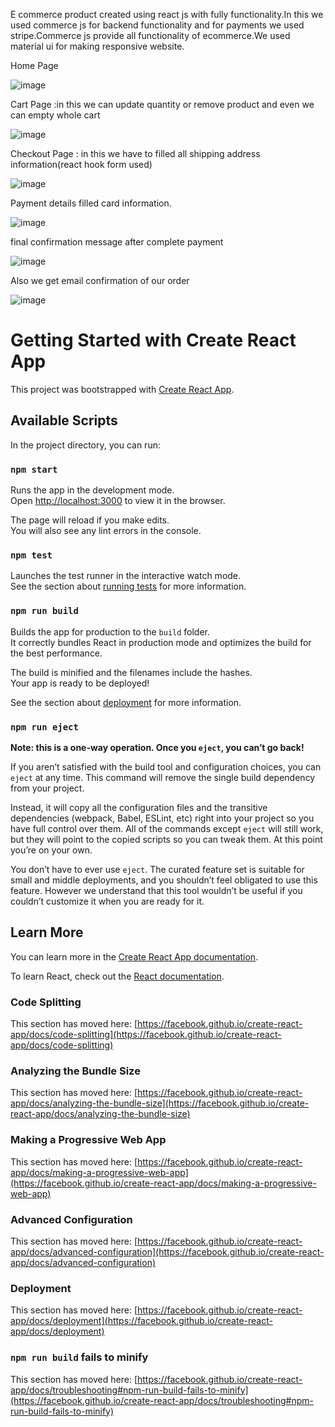 E commerce product created using react js with fully functionality.In this we used commerce js for backend functionality and for payments we used stripe.Commerce js provide all functionality of ecommerce.We used material ui for making responsive website.

Home Page

![image](https://user-images.githubusercontent.com/34640475/125593378-5c45e6d1-119b-4f5b-bcea-45b90bc7f92f.png)

Cart Page :in this we can update quantity or remove product and even we can empty whole cart

![image](https://user-images.githubusercontent.com/34640475/125593523-995501a5-cf37-40b5-b4ea-9c667e1d8959.png)

Checkout Page : in this we have to filled all shipping address information(react hook form used)

![image](https://user-images.githubusercontent.com/34640475/125593979-823381cb-0746-44c1-82db-58990f592ce8.png)

Payment details filled card information.

![image](https://user-images.githubusercontent.com/34640475/125594381-9bec8b6e-300a-4afb-b57f-56ddc5f43652.png)

final confirmation message after complete payment 

![image](https://user-images.githubusercontent.com/34640475/125594559-2701f210-b4e6-4d90-9ba5-14cccb006570.png)

Also we get email confirmation of our order

![image](https://user-images.githubusercontent.com/34640475/125595097-5844ad02-6817-4b39-816b-7144e5d63615.png)



# Getting Started with Create React App

This project was bootstrapped with [Create React App](https://github.com/facebook/create-react-app).

## Available Scripts

In the project directory, you can run:

### `npm start`

Runs the app in the development mode.\
Open [http://localhost:3000](http://localhost:3000) to view it in the browser.

The page will reload if you make edits.\
You will also see any lint errors in the console.

### `npm test`

Launches the test runner in the interactive watch mode.\
See the section about [running tests](https://facebook.github.io/create-react-app/docs/running-tests) for more information.

### `npm run build`

Builds the app for production to the `build` folder.\
It correctly bundles React in production mode and optimizes the build for the best performance.

The build is minified and the filenames include the hashes.\
Your app is ready to be deployed!

See the section about [deployment](https://facebook.github.io/create-react-app/docs/deployment) for more information.

### `npm run eject`

**Note: this is a one-way operation. Once you `eject`, you can’t go back!**

If you aren’t satisfied with the build tool and configuration choices, you can `eject` at any time. This command will remove the single build dependency from your project.

Instead, it will copy all the configuration files and the transitive dependencies (webpack, Babel, ESLint, etc) right into your project so you have full control over them. All of the commands except `eject` will still work, but they will point to the copied scripts so you can tweak them. At this point you’re on your own.

You don’t have to ever use `eject`. The curated feature set is suitable for small and middle deployments, and you shouldn’t feel obligated to use this feature. However we understand that this tool wouldn’t be useful if you couldn’t customize it when you are ready for it.

## Learn More

You can learn more in the [Create React App documentation](https://facebook.github.io/create-react-app/docs/getting-started).

To learn React, check out the [React documentation](https://reactjs.org/).

### Code Splitting

This section has moved here: [https://facebook.github.io/create-react-app/docs/code-splitting](https://facebook.github.io/create-react-app/docs/code-splitting)

### Analyzing the Bundle Size

This section has moved here: [https://facebook.github.io/create-react-app/docs/analyzing-the-bundle-size](https://facebook.github.io/create-react-app/docs/analyzing-the-bundle-size)

### Making a Progressive Web App

This section has moved here: [https://facebook.github.io/create-react-app/docs/making-a-progressive-web-app](https://facebook.github.io/create-react-app/docs/making-a-progressive-web-app)

### Advanced Configuration

This section has moved here: [https://facebook.github.io/create-react-app/docs/advanced-configuration](https://facebook.github.io/create-react-app/docs/advanced-configuration)

### Deployment

This section has moved here: [https://facebook.github.io/create-react-app/docs/deployment](https://facebook.github.io/create-react-app/docs/deployment)

### `npm run build` fails to minify

This section has moved here: [https://facebook.github.io/create-react-app/docs/troubleshooting#npm-run-build-fails-to-minify](https://facebook.github.io/create-react-app/docs/troubleshooting#npm-run-build-fails-to-minify)
